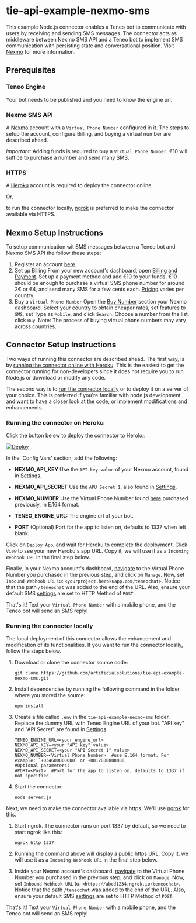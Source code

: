 # tie-api-example-nexmo-sms
This example Node.js connector enables a Teneo bot to communicate with users by receiving and sending SMS messages. The connector acts as middleware between Nexmo SMS API and a Teneo bot to implement SMS communication with persisting state and conversational position. Visit [Nexmo](https://developer.nexmo.com/api/sms) for more information.

## Prerequisites
### Teneo Engine
Your bot needs to be published and you need to know the engine url.

### Nexmo SMS API
A [Nexmo](https://dashboard.nexmo.com/sign-up) account with a `Virtual Phone Number` configured in it.
The steps to setup the account, configure Billing, and buying a virtual number are described ahead.

_Important:_ Adding funds is required to buy a `Virtual Phone Number`. €10 will suffice to purchase a number and send many SMS.

### HTTPS
A [Heroku](https://www.heroku.com/home) account is required to deploy the connector online.

Or,

to run the connector locally, [ngrok](https://ngrok.com/) is preferred to make the connector available via HTTPS.


## Nexmo Setup Instructions
To setup communication wit SMS messages between a Teneo bot and Nexmo SMS API the follow these steps:
1. Register an account [here](https://dashboard.nexmo.com/sign-up).
2. Set up Billing
    From your new account's dashboard, open [Billing and Payment](https://dashboard.nexmo.com/billing-and-payments).
    Set up a payment method and add €10 to your funds. €10 should be enough to purchase a virtual SMS phone number for around     2€ or €4, and send many SMS for a few cents each. [Pricing](https://dashboard.nexmo.com/pricing) varies per country.
3. Buy a `Virtual Phone Number`
    Open the [Buy Number](https://dashboard.nexmo.com/buy-numbers) section your Nexmo dashboard.
    Select your country to obtain cheaper rates, set features to `SMS`, set Type as `Mobile`, and click `Search`.
    Choose a number from the list, click `Buy`. Note: The process of buying virtual phone numbers may vary across countries.
  

## Connector Setup Instructions
Two ways of running this connector are described ahead. The first way, is by [running the connector online with Heroku](#running-the-connector-on-heroku). This is the easiest to get the connector running for non-developers since it does not require you to run Node.js or download or modify any code.

The second way is to [run the connector locally](#running-the-connector-locally) or to deploy it on a server of your choice. This is preferred if you're familiar with node.js development and want to have a closer look at the code, or implement modifications and enhancements.

### Running the connector on Heroku
Click the button below to deploy the connector to Heroku:

[![Deploy](https://www.herokucdn.com/deploy/button.svg?classes=heroku)](https://heroku.com/deploy?template=https://github.com/artificialsolutions/tie-api-example-nexmo-sms)

In the 'Config Vars' section, add the following:
* **NEXMO_API_KEY** Use the `API key value` of your Nexmo account, found in [Settings](https://dashboard.nexmo.com/settings).

* **NEXMO_API_SECRET** Use the `APU Secret 1`, also found in [Settings](https://dashboard.nexmo.com/settings).

* **NEXMO_NUMBER** Use the Virtual Phone Number found [here](https://dashboard.nexmo.com/your-numbers) purchased previously, in E.164 format. 

* **TENEO_ENGINE_URL:** The engine url of your bot.

* **PORT** (Optional) Port for the app to listen on, defaults to 1337 when left blank.

Click on `Deploy App`, and wait for Heroku to complete the deployment. Click `View` to see your new Heroku's app URL. Copy it, we will use it as a `Incoming Webhook URL` in the final step below.

Finally, in your Nexmo account's dashboard, [navigate](https://dashboard.nexmo.com/your-numbers) to the Virtual Phone Number you     purchased in the previous step, and click on `Manage`.
Now, set `Inbound Webhook URL` to:
`<yourproject.herokuapp.com/teneochat>`. Notice that the path `/teneochat` was added to the end of the URL.
Also, ensure your default SMS [settings](ttps://dashboard.nexmo.com/settings) are set to HTTP Method of `POST`.

That's it! Text your `Virtual Phone Number` with a mobile phone, and the Teneo bot will send an SMS reply!

### Running the connector locally
The local deployment of this connector allows the enhancement and modification of its functionalities.
If you want to run the connector locally, follow the steps below. 
1. Download or clone the connector source code:
    ```
    git clone https://github.com/artificialsolutions/tie-api-example-nexmo-sms.git
    ```
2. Install dependencies by running the following command in the folder where you stored the source:
    ```
    npm install
    ``` 
3. Create a file called `.env` in the `tie-api-example-nexmo-sms` folder. Replace the dummy URL with Teneo Engine URL of your bot. "API key" and "API Secret" are found in [Settings](https://dashboard.nexmo.com/settings)
    ```
    TENEO_ENGINE_URL=<your_engine_url>
    NEXMO_API_KEY=<your "API key" value>
    NEXMO_API_SECRET=<your "API Secret 1" value>
    NEXMO_NUMBER=<Virtual Phone Number>  #use E.164 format. For example: `+034600000000` or +0012000000000 
    #Optional parameters:
    #PORT=<Port>  #Port for the app to listen on, defaults to 1337 if not specified.
    ```
4. Start the connector:
    ```
    node server.js
    ```

Next, we need to make the connector available via https. We'll use [ngrok](https://ngrok.com) for this.

1. Start ngrok. The connector runs on port 1337 by default, so we need to start ngrok like this:
    ```
    ngrok http 1337
    ```
2. Running the command above will display a public https URL. Copy it, we will use it as a `Incoming Webhook URL` in the final step below.

3. Inside your Nexmo account's dashboard, [navigate](https://dashboard.nexmo.com/your-numbers) to the Virtual Phone Number you     purchased in the previous step, and click on `Manage`.
Now, set `Inbound Webhook URL` to:
`<https://abcd1234.ngrok.io/teneochat>`. Notice that the path `/teneochat` was added to the end of the URL.
Also, ensure your default SMS [settings](ttps://dashboard.nexmo.com/settings) are set to HTTP Method of `POST`.

That's it! Text your `Virtual Phone Number` with a mobile phone, and the Teneo bot will send an SMS reply!
